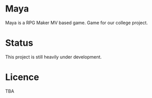 # Maya
Maya is a RPG Maker MV based game. Game for our college project.

# Status
This project is still heavily under development.

# Licence
TBA